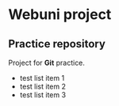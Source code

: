 # Webuni project
## Practice repository

Project for **Git** practice.

- test list item 1
- test list item 2
- test list item 3
